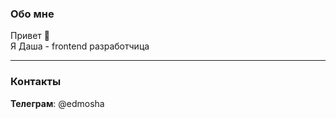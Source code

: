 
 ### Обо мне
  
  Привет 👋 <br>Я Даша - frontend разработчица

---
### Контакты

**Телеграм**: @edmosha <br>
